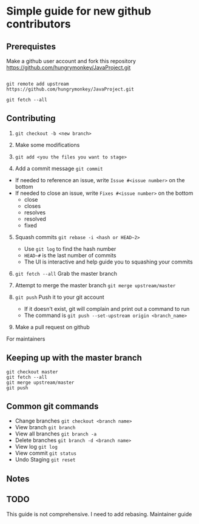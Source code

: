 # Simple guide for new github contributors

## Prerequistes

Make a github user account and fork this repository https://github.com/hungrymonkey/JavaProject.git

```git clone http://github.com/<yourusename>/JavaProject.git

git remote add upstream https://github.com/hungrymonkey/JavaProject.git

git fetch --all
```

## Contributing

1. `git checkout -b <new branch>`
2. Make some modifications 

3. `git add <you the files you want to stage>`

4. Add a commit message `git commit`
  - If needed to reference an issue, write `Issue #<issue number>` on the bottom
  - If needed to close an issue, write `Fixes #<issue number>` on the bottom
     + close
     + closes
     + resolves
     + resolved
     + fixed

5. Squash commits `git rebase -i <hash or HEAD~2>`  
   - Use `git log` to find the hash number
   - `HEAD~#` is the last number of commits
   - The UI is interactive and help guide you to squashing your commits

6. `git fetch --all` Grab the master branch

7. Attempt to merge the master branch `git merge upstream/master`

8. `git push` Push it to your git account
   - If it doesn't exist, git will complain and print out a command to run
   - The command is `git push --set-upstream origin <branch_name>`
 
9. Make a pull request on github

For maintainers


## Keeping up with the master branch
```
git checkout master
git fetch --all
git merge upstream/master
git push
```


## Common git commands

* Change branches `git checkout <branch name>`
* View branch `git branch`
* View all branches `git branch -a`
* Delete branches `git branch -d <branch name>`
* View log `git log`
* View commit `git status`
* Undo Staging `git reset`


## Notes 


## TODO
This guide is not comprehensive. I need to add rebasing.
Maintainer guide

